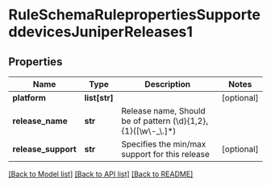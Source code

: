 # RuleSchemaRulepropertiesSupporteddevicesJuniperReleases1

## Properties
Name | Type | Description | Notes
------------ | ------------- | ------------- | -------------
**platform** | **list[str]** |  | [optional] 
**release_name** | **str** | Release name, Should be of pattern (\\d){1,2}[.](\\d){1}([\\w\\-_\\.]*) | 
**release_support** | **str** | Specifies the min/max support for this release | [optional] 

[[Back to Model list]](../README.md#documentation-for-models) [[Back to API list]](../README.md#documentation-for-api-endpoints) [[Back to README]](../README.md)


